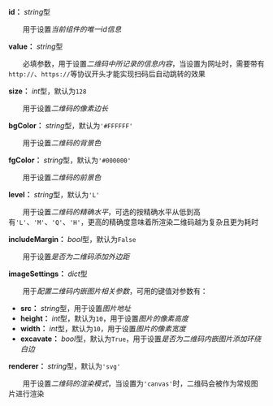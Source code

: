 **id：** *string*型

　　用于设置*当前组件的唯一id信息*

**value：** *string*型

　　必填参数，用于设置*二维码中所记录的信息内容*，当设置为网址时，需要带有`http://`、`https://`等协议开头才能实现扫码后自动跳转的效果

**size：** *int*型，默认为`128`

　　用于设置*二维码的像素边长*

**bgColor：** *string*型，默认为`'#FFFFFF'`

　　用于设置*二维码的背景色*

**fgColor：** *string*型，默认为`'#000000'`

　　用于设置*二维码的前景色*

**level：** *string*型，默认为`'L'`

　　用于设置*二维码的精确水平*，可选的按精确水平从低到高有`'L'`、`'M'`、`'Q'`、`'H'`，更高的精确度意味着所渲染二维码越为复杂且更为耗时

**includeMargin：** *bool*型，默认为`False`

　　用于设置*是否为二维码添加外边距*

**imageSettings：** *dict*型

　　用于*配置二维码内嵌图片相关参数*，可用的键值对参数有：

- **src：** *string*型，用于设置*图片地址*
- **height：** *int*型，默认为`10`，用于设置*图片的像素高度*
- **width：** *int*型，默认为`10`，用于设置*图片的像素宽度*
- **excavate：** *bool*型，默认为`True`，用于设置*是否为二维码内嵌图片添加环绕白边*

**renderer：** *string*型，默认为`'svg'`

　　用于设置*二维码的渲染模式*，当设置为`'canvas'`时，二维码会被作为常规图片进行渲染